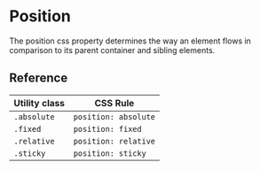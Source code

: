 # Position

The position css property determines the way an element flows in comparison to its parent container and sibling elements.

## Reference

| Utility class | CSS Rule             |
| ------------- | -------------------- |
| `.absolute`   | `position: absolute` |
| `.fixed`      | `position: fixed`    |
| `.relative`   | `position: relative` |
| `.sticky`     | `position: sticky`   |
